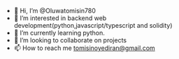 - 👋 Hi, I’m @Oluwatomisin780
- 👀 I’m interested in backend web development(python,javascript/typescript and solidity)
- 🌱 I’m currently learning python.
- 💞️ I’m looking to collaborate on projects
- 📫 How to reach me tomisinoyediran@gmail.com

<!---
Oluwatomisin780/Oluwatomisin780 is a ✨ special ✨ repository because its `README.md` (this file) appears on your GitHub profile.
You can click the Preview link to take a look at your changes.
--->
